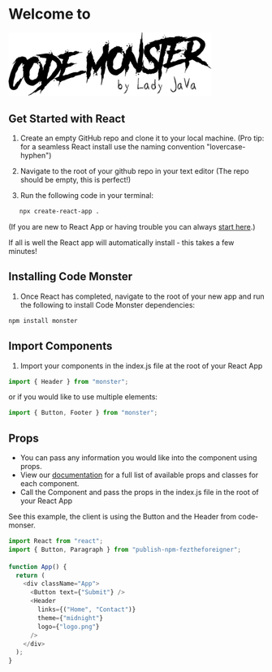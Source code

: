 # Welcome to

<img src="./public/codeMonster.png" width="400">

## Get Started with React

1. Create an empty GitHub repo and clone it to your local machine. (Pro tip: for a seamless React install use the naming convention "lovercase-hyphen")

1. Navigate to the root of your github repo in your text editor (The repo should be empty, this is perfect!)

1. Run the following code in your terminal:

```bash
   npx create-react-app .
```

(If you are new to React App or having trouble you can always [start here](https://reactjs.org/docs/getting-started.html).)

If all is well the React app will automatically install - this takes a few minutes!

## Installing Code Monster

1. Once React has completed, navigate to the root of your new app and run the following to install Code Monster dependencies:

```bash
npm install monster
```

## Import Components

1. Import your components in the index.js file at the root of your React App

```javascript
import { Header } from "monster";
```

or if you would like to use multiple elements:

```javascript
import { Button, Footer } from "monster";
```

## Props

- You can pass any information you would like into the component using props.
- View our [documentation](https://github.com/monster) for a full list of available props and classes for each component.
- Call the Component and pass the props in the index.js file in the root of your React App

See this example, the client is using the Button and the Header from code-monser.

```javascript
import React from "react";
import { Button, Paragraph } from "publish-npm-feztheforeigner";

function App() {
  return (
    <div className="App">
      <Button text={"Submit"} />
      <Header
        links={("Home", "Contact")}
        theme={"midnight"}
        logo={"logo.png"}
      />
    </div>
  );
}
```
